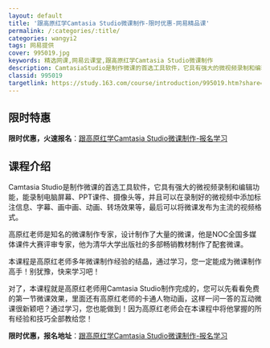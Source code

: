 ```yaml
---
layout: default
title: '跟高原红学Camtasia Studio微课制作-限时优惠-网易精品课'
permalink: /:categories/:title/
categories: wangyi2
tags: 网易提供
cover: 995019.jpg
keywords: 精选网课,网易云课堂,跟高原红学Camtasia Studio微课制作
description: CamtasiaStudio是制作微课的首选工具软件，它具有强大的微视频录制和编辑功能，能录制电脑屏幕、PPT课件、摄像
classid: 995019
targetlink: https://study.163.com/course/introduction/995019.htm?share=1&shareId=1025206652&utm_campaign=share&utm_medium=iphoneShare&utm_source=&utm_u=1025206652
---
```


## 限时特惠

**限时优惠，火速报名**：[跟高原红学Camtasia Studio微课制作-报名学习](https://study.163.com/course/introduction/995019.htm?share=1&shareId=1025206652&utm_campaign=share&utm_medium=iphoneShare&utm_source=&utm_u=1025206652)

## 课程介绍

Camtasia Studio是制作微课的首选工具软件，它具有强大的微视频录制和编辑功能，能录制电脑屏幕、PPT课件、摄像头等，并且可以在录制好的微视频中添加标注信息、字幕、画中画、动画、转场效果等，最后可以将微课发布为主流的视频格式。



高原红老师是知名的微课制作专家，设计制作了大量的微课，他是NOC全国多媒体课件大赛评审专家，他为清华大学出版社的多部畅销教材制作了配套微课。



本课程是高原红老师多年微课制作经验的结晶，通过学习，您一定能成为微课制作高手！别犹豫，快来学习吧！



对了，本课程就是高原红老师用Camtasia Studio制作完成的，您可以先看看免费的第一节微课效果，里面还有高原红老师的卡通人物动画，这样一问一答的互动微课很新颖吧？通过学习，您也能做到！因为高原红老师会在本课程中将他掌握的所有经验和技巧全部教给您！

**限时优惠，报名地址**：[跟高原红学Camtasia Studio微课制作-报名学习](https://study.163.com/course/introduction/995019.htm?share=1&shareId=1025206652&utm_campaign=share&utm_medium=iphoneShare&utm_source=&utm_u=1025206652)

